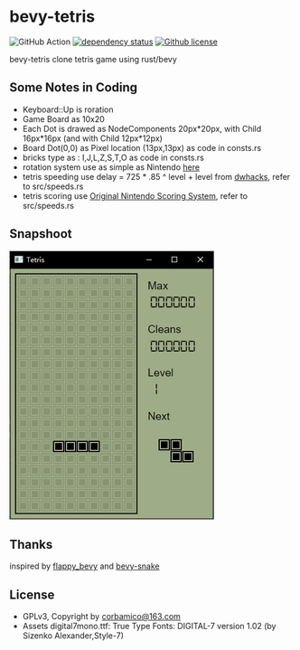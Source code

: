 # bevy-tetris

![GitHub Action](https://github.com/corbamico/bevy-tetris/workflows/Rust/badge.svg)
[![dependency status](https://deps.rs/repo/github/corbamico/bevy-tetris/status.svg)](https://deps.rs/repo/github/corbamico/bevy-tetris)
[![Github license](https://img.shields.io/github/license/corbamico/bevy-tetris.svg)](https://github.com/corbamico/bevy-tetris/blob/master/LICENSE)

bevy-tetris clone tetris game using rust/bevy

## Some Notes in Coding

* Keyboard::Up is roration
* Game Board as 10x20
* Each Dot is drawed as NodeComponents 20px\*20px, with Child 16px\*16px (and with Child 12px\*12px)
* Board Dot(0,0) as Pixel location (13px,13px) as code in consts.rs
* bricks type as : I,J,L,Z,S,T,O as code in consts.rs
* rotation system use as simple as Nintendo [here](https://tetris.fandom.com/wiki/Nintendo_Rotation_System)
* tetris speeding use delay = 725 * .85 ^ level + level from [dwhacks](http://gist.github.com/dwhacks/8644250), refer to src/speeds.rs
* tetris scoring use [Original Nintendo Scoring System](https://tetris.fandom.com/wiki/Scoring), refer to src/speeds.rs

## Snapshoot

![screen](./docs/screen.png)

## Thanks

inspired by [flappy_bevy](https://github.com/TanTanDev/flappy_bevy) and [bevy-snake](https://mbuffett.com/posts/bevy-snake-tutorial/)

## License

* GPLv3, Copyright by corbamico@163.com
* Assets digital7mono.ttf: True Type Fonts: DIGITAL-7 version 1.02 (by Sizenko Alexander,Style-7)
